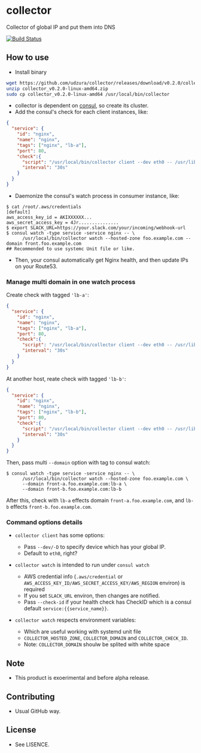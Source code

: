 # collector

Collector of global IP and put them into DNS

[![Build Status](https://travis-ci.org/udzura/collector.svg?branch=master)](https://travis-ci.org/udzura/collector)

## How to use

* Install binary

```bash
wget https://github.com/udzura/collector/releases/download/v0.2.0/collector_v0.2.0-linux-amd64.zip
unzip collector_v0.2.0-linux-amd64.zip
sudo cp collector_v0.2.0-linux-amd64 /usr/local/bin/collector
```

* collector is dependent on [consul](https://www.consul.io/), so create its cluster.
* Add the consul's check for each client instances, like:

```json
{
  "service": {
    "id": "nginx",
    "name": "nginx",
    "tags": ["nginx", "lb-a"],
    "port": 80,
    "check":{
      "script": "/usr/local/bin/collector client --dev eth0 -- /usr/lib64/nagios/plugins/check_http -H localhost",
      "interval": "30s"
    }
  }
}
```

* Daemonize the consul's watch process in consumer instance, like:

```console
$ cat /root/.aws/credentials 
[default]
aws_access_key_id = AKIXXXXXX...
aws_secret_access_key = 4Jr...............
$ export SLACK_URL=https://your.slack.com/your/incoming/webhook-url
$ consul watch -type service -service nginx -- \
      /usr/local/bin/collector watch --hosted-zone foo.example.com --domain front.foo.example.com
## Recommended to use systemc Unit file or like.
```

* Then, your consul automatically get Nginx health, and then update IPs on your Route53.

### Manage multi domain in one watch process

Create check with tagged `'lb-a'`:

```json
{
  "service": {
    "id": "nginx",
    "name": "nginx",
    "tags": ["nginx", "lb-a"],
    "port": 80,
    "check":{
      "script": "/usr/local/bin/collector client --dev eth0 -- /usr/lib64/nagios/plugins/check_http -H localhost",
      "interval": "30s"
    }
  }
}
```

At another host, reate check with tagged `'lb-b'`:

```json
{
  "service": {
    "id": "nginx",
    "name": "nginx",
    "tags": ["nginx", "lb-b"],
    "port": 80,
    "check":{
      "script": "/usr/local/bin/collector client --dev eth0 -- /usr/lib64/nagios/plugins/check_http -H localhost",
      "interval": "30s"
    }
  }
}
```

Then, pass multi `--domain` option with tag to consul watch:

```console
$ consul watch -type service -service nginx -- \
      /usr/local/bin/collector watch --hosted-zone foo.example.com \
      --domain front-a.foo.example.com:lb-a \
      --domain front-b.foo.example.com:lb-b
```

After this, check with `lb-a` effects domain `front-a.foo.example.com`, and `lb-b` effects `front-b.foo.example.com`.

### Command options details

* `collector client` has some options:
  * Pass `--dev/-D` to specify device which has your global IP.
  * Default to `eth0`, right?

* `collector watch` is intended to run under `consul watch`
  * AWS credential info (`.aws/credential` or `AWS_ACCESS_KEY_ID/AWS_SECRET_ACCESS_KEY/AWS_REGION` environ) is required
  * If you set `SLACK_URL` environ, then changes are notified.
  * Pass `--check-id` if your health check has CheckID which is a consul default `service:{{service_name}}`.

* `collector watch` respects environment variables:
  * Which are useful working with systemd unit file
  * `COLLECTOR_HOSTED_ZONE`, `COLLECTOR_DOMAIN` and `COLLECTOR_CHECK_ID`.
  * Note: `COLLECTOR_DOMAIN` shoulw be splited with white space ` `

## Note

* This product is exoerimental and before alpha release.

## Contributing

* Usual GitHub way.

## License

* See LISENCE.
